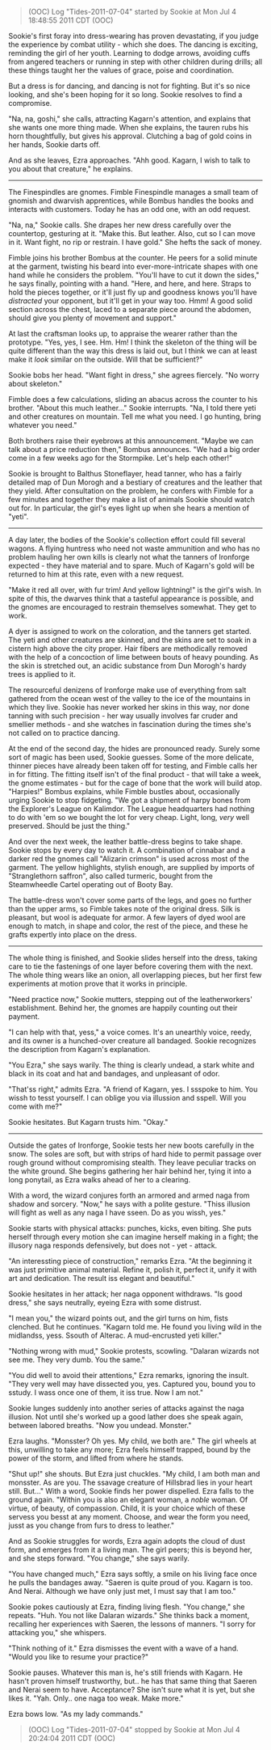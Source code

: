 > (OOC) Log "Tides-2011-07-04" started by Sookie at Mon Jul 4 18:48:55 2011 CDT (OOC)

Sookie's first foray into dress-wearing has proven devastating, if you judge the experience by combat utility - which she does. The dancing is exciting, reminding the girl of her youth. Learning to dodge arrows, avoiding cuffs from angered teachers or running in step with other children during drills; all these things taught her the values of grace, poise and coordination.

But a dress is for dancing, and dancing is not for fighting. But it's so nice looking, and she's been hoping for it so long. Sookie resolves to find a compromise.

"Na, na, goshi," she calls, attracting Kagarn's attention, and explains that she wants one more thing made. When she explains, the tauren rubs his horn thoughtfully, but gives his approval. Clutching a bag of gold coins in her hands, Sookie darts off.

And as she leaves, Ezra approaches. "Ahh good. Kagarn, I wish to talk to you about that creature," he explains.

---

The Finespindles are gnomes. Fimble Finespindle manages a small team of gnomish and dwarvish apprentices, while Bombus handles the books and interacts with customers. Today he has an odd one, with an odd request.

"Na, na," Sookie calls. She drapes her new dress carefully over the countertop, gesturing at it. "Make this. But leather. Also, cut so I can move in it. Want fight, no rip or restrain. I have gold." She hefts the sack of money.

Fimble joins his brother Bombus at the counter. He peers for a solid minute at the garment, twisting his beard into ever-more-intricate shapes with one hand while he considers the problem. "You'll have to cut it down the sides," he says finally, pointing with a hand. "Here, and here, and here. Straps to hold the pieces together, or it'll just fly up and goodness knows you'll have _distracted_ your opponent, but it'll get in your way too. Hmm! A good solid section across the chest, laced to a separate piece around the abdomen, should give you plenty of movement and support."

At last the craftsman looks up, to appraise the wearer rather than the prototype. "Yes, yes, I see. Hm. Hm! I think the skeleton of the thing will be quite different than the way this dress is laid out, but I think we can at least make it _look_ similar on the outside. Will that be sufficient?"

Sookie bobs her head. "Want fight in dress," she agrees fiercely. "No worry about skeleton."

Fimble does a few calculations, sliding an abacus across the counter to his brother. "About this much leather..." Sookie interrupts. "Na, I told there yeti and other creatures on mountain. Tell me what you need. I go hunting, bring whatever you need."

Both brothers raise their eyebrows at this announcement. "Maybe we can talk about a price reduction then," Bombus announces. "We had a big order come in a few weeks ago for the Stormpike. Let's help each other!"

Sookie is brought to Balthus Stoneflayer, head tanner, who has a fairly detailed map of Dun Morogh and a bestiary of creatures and the leather that they yield. After consultation on the problem, he confers with Fimble for a few minutes and together they make a list of animals Sookie should watch out for. In particular, the girl's eyes light up when she hears a mention of "yeti".

---

A day later, the bodies of the Sookie's collection effort could fill several wagons. A flying huntress who need not waste ammunition and who has no problem hauling her own kills is clearly not what the tanners of Ironforge expected - they have material and to spare. Much of Kagarn's gold will be returned to him at this rate, even with a new request.

"Make it red all over, with fur trim! And yellow lightning!" is the girl's wish. In spite of this, the dwarves think that a tasteful appearance is possible, and the gnomes are encouraged to restrain themselves somewhat. They get to work.

A dyer is assigned to work on the coloration, and the tanners get started. The yeti and other creatures are skinned, and the skins are set to soak in a cistern high above the city proper. Hair fibers are methodically removed with the help of a concoction of lime between bouts of heavy pounding. As the skin is stretched out, an acidic substance from Dun Morogh's hardy trees is applied to it.

The resourceful denizens of Ironforge make use of everything from salt gathered from the ocean west of the valley to the ice of the mountains in which they live. Sookie has never worked her skins in this way, nor done tanning with such precision - her way usually involves far cruder and smellier methods - and she watches in fascination during the times she's not called on to practice dancing.

At the end of the second day, the hides are pronounced ready. Surely some sort of magic has been used, Sookie guesses. Some of the more delicate, thinner pieces have already been taken off for testing, and Fimble calls her in for fitting. The fitting itself isn't of the final product - that will take a week, the gnome estimates - but for the cage of bone that the work will build atop. "Harpies!" Bombus explains, while Fimble bustles about, occasionally urging Sookie to stop fidgeting. "We got a shipment of harpy bones from the Explorer's League on Kalimdor. The League headquarters had nothing to do with 'em so we bought the lot for very cheap. Light, long, _very_ well preserved. Should be just the thing."

And over the next week, the leather battle-dress begins to take shape. Sookie stops by every day to watch it. A combination of cinnabar and a darker red the gnomes call "Alizarin crimson" is used across most of the garment. The yellow highlights, stylish enough, are supplied by imports of "Stranglethorn saffron", also called turmeric, bought from the Steamwheedle Cartel operating out of Booty Bay.

The battle-dress won't cover some parts of the legs, and goes no further than the upper arms, so Fimble takes note of the original dress. Silk is pleasant, but wool is adequate for armor. A few layers of dyed wool are enough to match, in shape and color, the rest of the piece, and these he grafts expertly into place on the dress.

---

The whole thing is finished, and Sookie slides herself into the dress, taking care to tie the fastenings of one layer before covering them with the next. The whole thing wears like an onion, all overlapping pieces, but her first few experiments at motion prove that it works in principle.

"Need practice now," Sookie mutters, stepping out of the leatherworkers' establishment. Behind her, the gnomes are happily counting out their payment.

"I can help with that, yess," a voice comes. It's an unearthly voice, reedy, and its owner is a hunched-over creature all bandaged. Sookie recognizes the description from Kagarn's explanation.

"You Ezra," she says warily. The thing is clearly undead, a stark white and black in its coat and hat and bandages, and unpleasant of odor.

"That'ss right," admits Ezra. "A friend of Kagarn, yes. I ssspoke to him. You wissh to tesst yourself. I can oblige you via illussion and sspell. Will you come with me?"

Sookie hesitates. But Kagarn trusts him. "Okay."

---

Outside the gates of Ironforge, Sookie tests her new boots carefully in the snow. The soles are soft, but with strips of hard hide to permit passage over rough ground without compromising stealth. They leave peculiar tracks on the white ground. She begins gathering her hair behind her, tying it into a long ponytail, as Ezra walks ahead of her to a clearing.

With a word, the wizard conjures forth an armored and armed naga from shadow and sorcery. "Now," he says with a polite gesture. "Thiss illusion will fight as well as any naga I have sseen. Do as you wissh, yes."

Sookie starts with physical attacks: punches, kicks, even biting. She puts herself through every motion she can imagine herself making in a fight; the illusory naga responds defensively, but does not - yet - attack.

"An interessting piece of construction," remarks Ezra. "At the beginning it was just primitive animal material. Refine it, polish it, perfect it, unify it with art and dedication. The result iss elegant and beautiful."

Sookie hesitates in her attack; her naga opponent withdraws. "Is good dress," she says neutrally, eyeing Ezra with some distrust.

"I mean you," the wizard points out, and the girl turns on him, fists clenched. But he continues. "Kagarn told me. He found you living wild in the midlandss, yess. Ssouth of Alterac. A mud-encrusted yeti killer."

"Nothing wrong with mud," Sookie protests, scowling. "Dalaran wizards not see me. They very dumb. You the same."

"You did well to avoid their attentions," Ezra remarks, ignoring the insult. "They very well may have dissected you, yes. Captured you, bound you to sstudy. I wass once one of them, it iss true. Now I am not."

Sookie lunges suddenly into another series of attacks against the naga illusion. Not until she's worked up a good lather does she speak again, between labored breaths. "Now you undead. Monster."

Ezra laughs. "Monsster? Oh yes. My child, we both are." The girl wheels at this, unwilling to take any more; Ezra feels himself trapped, bound by the power of the storm, and lifted from where he stands.

"Shut up!" she shouts. But Ezra just chuckles. "My child, I am both man and monsster. As are you. The ssavage creature of Hillsbrad lies in your heart still. But..." With a word, Sookie finds her power dispelled. Ezra falls to the ground again. "Within you is also an elegant woman, a _noble_ woman. Of virtue, of beauty, of compassion. Child, it is your choice which of these servess you besst at any moment. Choose, and wear the form you need, jusst as you change from furs to dress to leather."

And as Sookie struggles for words, Ezra again adopts the cloud of dust form, and emerges from it a living man. The girl peers; this is beyond her, and she steps forward. "You change," she says warily.

"You have changed much," Ezra says softly, a smile on his living face once he pulls the bandages away. "Saeren is quite proud of you. Kagarn is too. And Nerai. Although we have only just met, I must say that I am too."

Sookie pokes cautiously at Ezra, finding living flesh. "You change," she repeats. "Huh. You not like Dalaran wizards." She thinks back a moment, recalling her experiences with Saeren, the lessons of manners. "I sorry for attacking you," she whispers.

"Think nothing of it." Ezra dismisses the event with a wave of a hand. "Would you like to resume your practice?"

Sookie pauses. Whatever this man is, he's still friends with Kagarn. He hasn't proven himself trustworthy, but.. he has that same thing that Saeren and Nerai seem to have. Acceptance? She isn't sure what it is yet, but she likes it. "Yah. Only.. one naga too weak. Make more."

Ezra bows low. "As my lady commands."

> (OOC) Log "Tides-2011-07-04" stopped by Sookie at Mon Jul 4 20:24:04 2011 CDT (OOC)